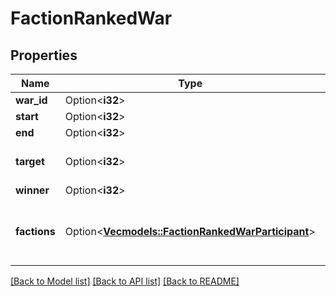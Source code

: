 # FactionRankedWar

## Properties

Name | Type | Description | Notes
------------ | ------------- | ------------- | -------------
**war_id** | Option<**i32**> |  | [optional]
**start** | Option<**i32**> |  | [optional]
**end** | Option<**i32**> |  | [optional]
**target** | Option<**i32**> | The score target of the war. | [optional]
**winner** | Option<**i32**> |  | [optional]
**factions** | Option<[**Vec<models::FactionRankedWarParticipant>**](FactionRankedWarParticipant.md)> | The factions involved in the ranked war. | [optional]

[[Back to Model list]](../README.md#documentation-for-models) [[Back to API list]](../README.md#documentation-for-api-endpoints) [[Back to README]](../README.md)


